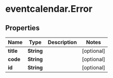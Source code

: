 # eventcalendar.Error

## Properties

Name | Type | Description | Notes
------------ | ------------- | ------------- | -------------
**title** | **String** |  | [optional] 
**code** | **String** |  | [optional] 
**id** | **String** |  | [optional] 


